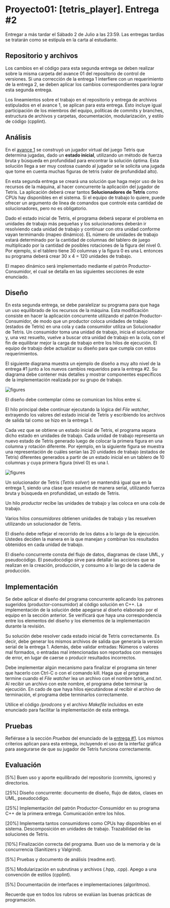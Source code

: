 # Proyecto01: [tetris_player]. Entrega #2

Entregar a más tardar el Sábado 2 de Julio a las 23:59. Las entregas tardías se tratarán como se estipula en la carta al estudiante.

## Repositorio y archivos

Los cambios en el código para esta segunda entrega se deben realizar sobre la misma carpeta del avance 01 del repositorio de control de versiones. Si una corrección de la entrega 1 interfiere con un requerimiento de la entrega 2, se deben aplicar los cambios correspondientes para lograr esta segunda entrega.

Los lineamientos sobre el trabajo en el repositorio y entrega de archivos estipulados en el avance 1, se aplican para esta entrega. Esto incluye igual participación de los miembros del equipo, políticas de commits y branches, estructura de archivos y carpetas, documentación, modularización, y estilo de código (cpplint).

## Análisis

En el [avance 1](https://github.com/jocan3/CI0117-2022-S1/tree/main/enunciados/proyectos/1.1) se construyó un jugador virtual del juego Tetris que determina jugadas, dado un **estado inicial**, utilizando un método de fuerza bruta y búsqueda en profundidad para encontrar la solución óptima. Esta solución llega a ser muy costosa cuando al jugador se le solicita una jugada que tome en cuenta muchas figuras de tetris (valor de profundidad alto).

En esta segunda entrega se creará una solución que haga mejor uso de los recursos de la máquina, al hacer concurrente la aplicación del jugador de Tetris. La aplicación deberá crear tantos **Solucionadores de Tetris** como CPUs hay disponibles en el sistema. Si el equipo de trabajo lo quiere, puede ofrecer un argumento de línea de comandos que controle esta cantidad de solucionadores, pero no es obligatorio.

Dado el estado inicial de Tetris, el programa deberá separar el problema en unidades de trabajo más pequeñas y los solucionadores deberán ir resolviendo cada unidad de trabajo y continuar con otra unidad conforme vayan termimando (mapeo dinámico). EL número de unidades de trabajo estará determinado por la cantidad de columnas del tablero de juego multiplicado por la cantidad de posibles rotaciones de la figura del nivel 0. Por ejemplo, si el tablero tiene 30 columnas y la figura 0  es una L entonces su programa deberá crear 30 x 4 = 120 unidades de trabajo.  

El mapeo dinámico será implementado mediante el patrón Productor-Consumidor, el cual se detalla en las siguientes secciones de este enunciado.

## Diseño

En esta segunda entrega, se debe paralelizar su programa para que haga un uso equilibrado de los recursos de la máquina. Esta modificación consiste en hacer la aplicación concurrente utilizando el patrón Productor-Consumidor, de modo que un productor coloca unidades de trabajo (estados de Tetris) en una cola y cada consumidor utiliza un Solucionador de Tetris. Un consumidor toma una unidad de trabajo, inicia el solucionador y, una vez resuelto, vuelve a buscar otra unidad de trabajo en la cola, con el fin de equilibrar mejor la carga de trabajo entre los hilos de ejecución. El equipo de trabajo debe actualizar su diseño para que cumpla con estos requerimientos.

El siguiente diagrama muestra un ejemplo de diseño a muy alto nivel de la entrega #1 junto a los nuevos cambios requeridos para la entrega #2. Su diagrama debe contener más detalles y mostrar componentes específicos de la implementación realizada por su grupo de trabajo.

![figures](http://jocan3.com/misc_images/tetris_prod_cons_diagram.png)

El diseño debe contemplar cómo se comunican los hilos entre sí.

El hilo principal debe continuar ejecutando la lógica del *File watcher*, extrayendo los valores del estado inicial de Tetris y escribiendo los archivos de salida tal como se hizo en la entrega 1.

Cada vez que se obtiene un estado inicial de Tetris, el programa separa dicho estado en unidades de trabajo. Cada unidad de trabajo representa un nuevo estado de Tetris generado luego de colocar la primera figura en una columna y rotación diferente. Por ejemplo, en la siguiente figura se muestra una representación de cuáles serían las 20 unidades de trabajo (estados de Tetris) diferentes generados a partir de un estado inicial en un tablero de 10 columnas y cuya primera figura (nivel 0) es una I.

![figures](http://jocan3.com/misc_images/tetris_work_units.png)

Un solucionador de Tetris (*Tetris solver*) se mantendrá igual que en la entrega 1, siendo una clase que resuelve de manera serial, utilizando fuerza bruta y búsqueda en profundidad, un estado de Tetris.

Un hilo *productor* recibe las unidades de trabajo y las coloca en una cola de trabajo.

Varios hilos *consumidores* obtienen unidades de trabajo y las resuelven utilizando un solucionador de Tetris.

El diseño debe reflejar el recorrido de los datos a lo largo de la ejecución. Ustedes deciden la manera en la que manejan y combinan los resultados obtenidos en cada unidad de trabajo.

El diseño concurrente consta del flujo de datos, diagramas de clase UML, y pseudocódigo. El pseudocódigo sirve para detallar las acciones que se realizan en la creación, producción, y consumo a lo largo de la cadena de producción.

## Implementación

Se debe aplicar el diseño del programa concurrente aplicando los patrones sugeridos (productor-consumidor) al código solución en C++. La implementación de la solución debe apegarse al diseño elaborado por el equipo en la sección anterior. Se verificará que haya una correspondencia entre los elementos del diseño y los elementos de la implementación durante la revisión.

Su solución debe resolver cada estado inicial de Tetris correctamente. Es decir, debe generar los mismos archivos de salida que generaría la versión serial de la entrega 1. Además, debe validar entradas: Números o valores mal formados, o entradas mal intencionadas son reportados con mensajes de error, en lugar de caerse o producir resultados incorrectos.

Debe implementar algún mecanismo para finalizar el programa sin tener que hacerlo con Ctrl-C o con el comando kill. Haga que el programa termine cuando el *File watcher* lea un archivo con el nombre *tetris_end.txt*. Al recibir un archivo con este nombre, el programa debe terminar la ejecución. En cado de que haya hilos ejecutándose al recibir el archivo de terminación, el programa debe terminarlos correctamente.

Utilice el código */prodcons* y el archivo *Makefile* incluidos en este enunciado para facilitar la implementación de esta entrega.

## Pruebas

Refiérase a la sección *Pruebas* del enunciado de la [entrega #1](https://github.com/jocan3/CI0117-2022-S1/tree/main/enunciados/proyectos/1.1). Los mismos criterios aplican para esta entrega, incluyendo el uso de la interfaz gráfica para asegurarse de que su jugador de Tetris funciona correctamente.

## Evaluación

[5%] Buen uso y aporte equilibrado del repositorio (commits, ignores) y directorios.

[25%] Diseño concurrente: documento de diseño, flujo de datos, clases en UML, pseudocódigo.

[25%] Implementación del patrón Productor-Consumidor en su programa C++ de la primera entrega. Comunicación entre los hilos.

[20%] Implementa tantos consumidores como CPUs hay disponibles en el sistema. Descomposición en unidades de trabajo. Trazabilidad de las soluciones de Tetris.

[10%] Finalización correcta del programa. Buen uso de la memoria y de la concurrencia (Sanitizers y Valgrind).

[5%] Pruebas y documento de análisis (readme.ext).

[5%] Modularización en subrutinas y archivos (.hpp, .cpp). Apego a una convención de estilos (cpplint).

[5%] Documentación de interfaces e implementaciones (algoritmos).

Recuerde que en todos los rubros se evalúan las buenas prácticas de programación.
